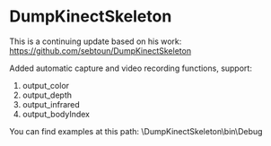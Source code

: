 # DumpKinectSkeleton

This is a continuing update based on his work:
https://github.com/sebtoun/DumpKinectSkeleton

Added automatic capture and video recording functions, support:
1. output_color
2. output_depth
3. output_infrared
4. output_bodyIndex

You can find examples at this path:
\DumpKinectSkeleton\bin\Debug
